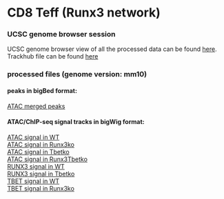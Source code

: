 # CD8 Teff (Runx3 network)
### UCSC genome browser session
UCSC genome browser view of all the processed data can be found [here](https://genome.ucsc.edu/s/tarelahu/Teff).
Trackhub file can be found [here](https://data.cyverse.org/dav-anon/iplant/home/tarela/trackhub/Teff/Teff_trackhub_single.txt)

### processed files (genome version: mm10)
#### peaks in bigBed format:
[ATAC merged peaks](https://data.cyverse.org/dav-anon/iplant/home/tarela/trackhub/Teff/CD8Teff_ATAC_mergePeak_peaks.bb) <br />

#### ATAC/ChIP-seq signal tracks in bigWig format:
[ATAC signal in WT](https://data.cyverse.org/dav-anon/iplant/home/tarela/trackhub/Teff/CD8Teff_ctrl_ATAC.bw)<br />
[ATAC signal in Runx3ko](https://data.cyverse.org/dav-anon/iplant/home/tarela/trackhub/Teff/CD8Teff_Runx3ko_ATAC.bw)<br />
[ATAC signal in Tbetko](https://data.cyverse.org/dav-anon/iplant/home/tarela/trackhub/Teff/CD8Teff_Tbetko_ATAC.bw)<br />
[ATAC signal in Runx3Tbetko](https://data.cyverse.org/dav-anon/iplant/home/tarela/trackhub/Teff/CD8Teff_Runx3Tbetdko_ATAC.bw)<br />
[RUNX3 signal in WT](https://data.cyverse.org/dav-anon/iplant/home/tarela/trackhub/Teff/CD8Teff_ctrl_RUNX3.bw)<br />
[RUNX3 signal in Tbetko](https://data.cyverse.org/dav-anon/iplant/home/tarela/trackhub/Teff/CD8Teff_Tbetko_RUNX3.bw)<br />
[TBET signal in WT](https://data.cyverse.org/dav-anon/iplant/home/tarela/trackhub/Teff/CD8Teffd6_ctrl_TBET.bw)<br />
[TBET signal in Runx3ko](https://data.cyverse.org/dav-anon/iplant/home/tarela/trackhub/Teff/CD8Teffd6_Runx3ko_TBET.bw)<br />
